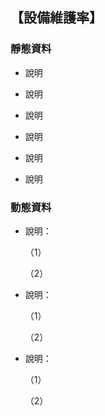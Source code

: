 ## 【設備維護率】


### 靜態資料



-  說明

     

-  說明

     

-  說明

     

-  說明

     

-  說明

     
     
-  說明

      


### 動態資料

      
-  說明：

     （1）	

     （2）	
      
      
      
-  說明：

     （1）	

     （2）	
     

-  說明：

     （1）	

     （2）	
     
   

